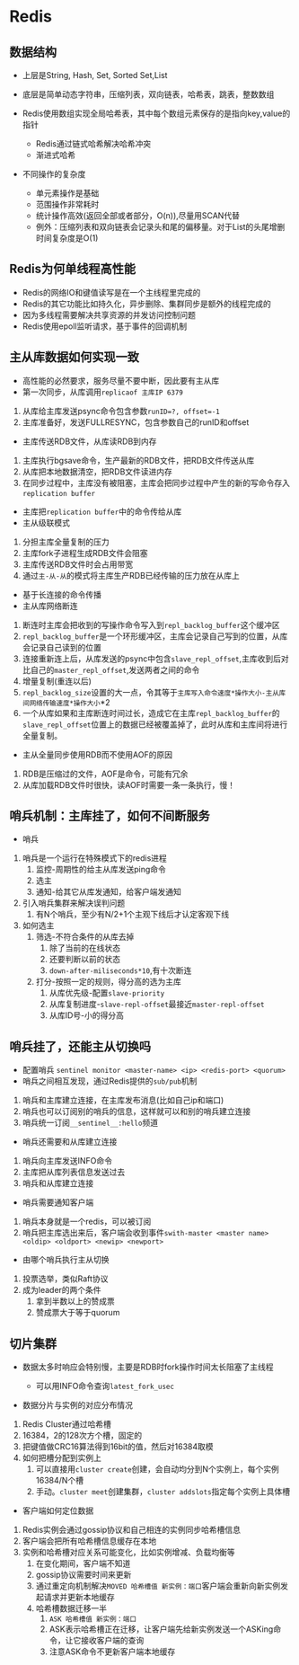 # Redis
## 数据结构
- 上层是String, Hash, Set, Sorted Set,List
- 底层是简单动态字符串，压缩列表，双向链表，哈希表，跳表，整数数组
- Redis使用数组实现全局哈希表，其中每个数组元素保存的是指向key,value的指针
  - Redis通过链式哈希解决哈希冲突
  - 渐进式哈希

- 不同操作的复杂度
  - 单元素操作是基础
  - 范围操作非常耗时
  - 统计操作高效(返回全部或者部分，O(n)),尽量用SCAN代替
  - 例外：压缩列表和双向链表会记录头和尾的偏移量。对于List的头尾增删时间复杂度是O(1)

## Redis为何单线程高性能
- Redis的网络IO和键值读写是在一个主线程里完成的
- Redis的其它功能比如持久化，异步删除、集群同步是额外的线程完成的
- 因为多线程需要解决共享资源的并发访问控制问题
- Redis使用epoll监听请求，基于事件的回调机制
## 主从库数据如何实现一致
- 高性能的必然要求，服务尽量不要中断，因此要有主从库
- 第一次同步，从库调用`replicaof 主库IP 6379`
1. 从库给主库发送psync命令包含参数`runID=?, offset=-1`
2. 主库准备好，发送FULLRESYNC，包含参数自己的runID和offset
- 主库传送RDB文件，从库读RDB到内存
1. 主库执行bgsave命令，生产最新的RDB文件，把RDB文件传送从库
2. 从库把本地数据清空，把RDB文件读进内存
3. 在同步过程中，主库没有被阻塞，主库会把同步过程中产生的新的写命令存入`replication buffer`
- 主库把`replication buffer`中的命令传给从库
- 主从级联模式
1. 分担主库全量复制的压力
2. 主库fork子进程生成RDB文件会阻塞
3. 主库传送RDB文件时会占用带宽
4. 通过`主-从-从`的模式将主库生产RDB已经传输的压力放在从库上
- 基于长连接的命令传播
- 主从库网络断连
1. 断连时主库会把收到的写操作命令写入到`repl_backlog_buffer`这个缓冲区
2. `repl_backlog_buffer`是一个环形缓冲区，主库会记录自己写到的位置，从库会记录自己读到的位置
3. 连接重新连上后，从库发送的psync中包含`slave_repl_offset`,主库收到后对比自己的`master_repl_offset`,发送两者之间的命令
4. 增量复制(重连以后)
5. `repl_backlog_size`设置的大一点，令其等于`主库写入命令速度*操作大小-主从库间网络传输速度*操作大小`*2
6. 一个从库如果和主库断连时间过长，造成它在主库`repl_backlog_buffer`的`slave_repl_offset`位置上的数据已经被覆盖掉了，此时从库和主库间将进行全量复制。

- 主从全量同步使用RDB而不使用AOF的原因
1. RDB是压缩过的文件，AOF是命令，可能有冗余
2. 从库加载RDB文件时很快，读AOF时需要一条一条执行，慢！
## 哨兵机制：主库挂了，如何不间断服务
- 哨兵
1. 哨兵是一个运行在特殊模式下的redis进程
   1. 监控-周期性的给主从库发送ping命令
   2. 选主
   3. 通知-给其它从库发通知，给客户端发通知
2. 引入哨兵集群来解决误判问题
   1. 有N个哨兵，至少有N/2+1个主观下线后才认定客观下线
3. 如何选主
   1. 筛选-不符合条件的从库去掉
      1. 除了当前的在线状态
      2. 还要判断以前的状态
      3. `down-after-miliseconds*10`,有十次断连
   2. 打分-按照一定的规则，得分高的选为主库
      1. 从库优先级-配置`slave-priority`
      2. 从库复制进度-`slave-repl-offset`最接近`master-repl-offset`
      3. 从库ID号-小的得分高

## 哨兵挂了，还能主从切换吗
- 配置哨兵 `sentinel monitor <master-name> <ip> <redis-port> <quorum>`
- 哨兵之间相互发现，通过Redis提供的`sub/pub`机制
1. 哨兵和主库建立连接，在主库发布消息(比如自己ip和端口)
2. 哨兵也可以订阅别的哨兵的信息，这样就可以和别的哨兵建立连接
3. 哨兵统一订阅`__sentinel__:hello`频道
- 哨兵还需要和从库建立连接
1. 哨兵向主库发送INFO命令
2. 主库把从库列表信息发送过去
3. 哨兵和从库建立连接

- 哨兵需要通知客户端
1. 哨兵本身就是一个redis，可以被订阅
2. 哨兵把主库选出来后，客户端会收到事件`swith-master <master name> <oldip> <oldport> <newip> <newport>`
   
- 由哪个哨兵执行主从切换
1. 投票选举，类似Raft协议
2. 成为leader的两个条件
   1. 拿到半数以上的赞成票
   2. 赞成票大于等于quorum

## 切片集群
- 数据太多时响应会特别慢，主要是RDB时fork操作时间太长阻塞了主线程
  - 可以用INFO命令查询`latest_fork_usec`

- 数据分片与实例的对应分布情况
1. Redis Cluster通过哈希槽
2. 16384，2的128次方个槽，固定的
3. 把键值做CRC16算法得到16bit的值，然后对16384取模
4. 如何把槽分配到实例上
   1. 可以直接用`cluster create`创建，会自动均分到N个实例上，每个实例16384/N个槽
   2. 手动。`cluster meet`创建集群，`cluster addslots`指定每个实例上具体槽

- 客户端如何定位数据
1. Redis实例会通过gossip协议和自己相连的实例同步哈希槽信息
2. 客户端会把所有哈希槽信息缓存在本地
3. 实例和哈希槽对应关系可能变化，比如实例增减、负载均衡等
   1. 在变化期间，客户端不知道
   2. gossip协议需要时间来更新
   3. 通过重定向机制解决`MOVED 哈希槽值 新实例：端口`客户端会重新向新实例发起请求并更新本地缓存
   4. 哈希槽数据迁移一半
      1. `ASK 哈希槽值 新实例：端口`
      2. ASK表示哈希槽正在迁移，让客户端先给新实例发送一个ASKing命令，让它接收客户端的查询
      3. 注意ASK命令不更新客户端本地缓存